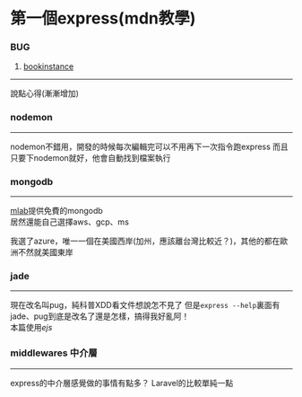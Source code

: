 # 第一個express(mdn教學)

### BUG

1. [bookinstance](https://developer.mozilla.org/en-US/docs/Learn/Server-side/Express_Nodejs/Displaying_data/BookInstance_list_page "mdn")
***
說點心得(漸漸增加)

### nodemon
***
nodemon不錯用，開發的時候每次編輯完可以不用再下一次指令跑express
而且只要下nodemon就好，他會自動找到檔案執行

### mongodb
***
[mlab](https://mlab.com/ "url")提供免費的mongodb           
居然還能自己選擇aws、gcp、ms

我選了azure，唯一一個在美國西岸(加州，應該離台灣比較近？)，其他的都在歐洲不然就美國東岸

### jade
***
現在改名叫pug，純科普XDD看文件想說怎不見了
但是`express --help`裏面有jade、pug到底是改名了還是怎樣，搞得我好亂阿！             
本篇使用*ejs*

### middlewares 中介層
***
express的中介層感覺做的事情有點多？
Laravel的比較單純一點


